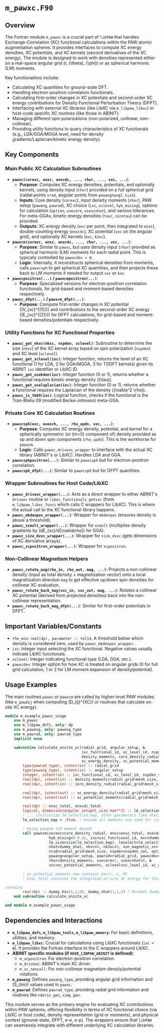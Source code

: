 # `m_pawxc.F90`

## Overview

The Fortran module `m_pawxc` is a crucial part of `libPAW` that handles Exchange-Correlation (XC) functional calculations within the PAW atomic augmentation spheres. It provides interfaces to compute XC energy densities, XC potentials, and XC kernels (second derivatives of the XC energy). The module is designed to work with densities represented either on a real-space angular grid (r, \(\theta\), \(\phi\)) or as spherical harmonic (LM) moments.

Key functionalities include:
-   Calculating XC quantities for ground-state DFT.
-   Handling electron-positron correlation functionals.
-   Calculating first-order changes in XC potentials and second-order XC energy contributions for Density Functional Perturbation Theory (DFPT).
-   Interfacing with external XC libraries (like LibXC via `m_libpaw_libxc`) or host-code specific XC routines (like those in ABINIT).
-   Managing different spin polarizations (non-polarized, collinear, non-collinear).
-   Providing utility functions to query characteristics of XC functionals (e.g., LDA/GGA/MGGA level, need for density gradients/Laplacian/kinetic energy density).

## Key Components

### Main Public XC Calculation Subroutines

-   **`pawxc(corexc, enxc, enxcdc, ..., rhor, ..., vxc, ...)`**:
    -   **Purpose**: Computes XC energy densities, potentials, and optionally kernels, using density input (`rhor`) provided on a full spherical grid (radial points `nrad`, angular points from `pawang%angl_size`).
    -   **Inputs**: Core density (`corexc`), input density moments (`rhor`), PAW setup (`pawang`, `pawrad`), XC choice (`ixc`, `xclevel`, `hyb_mixing`), options for calculation (`option`, `usecore`, `usexcnhat`), and various tolerances. For meta-GGAs, kinetic energy densities (`taur`, `coretau`) can be provided.
    -   **Outputs**: XC energy density (`exc` per point, then integrated to `enxc`), double-counting energy (`enxcdc`), XC potential (`vxc` on the angular grid), and optionally XC kernels (`kxc`, `k3xc`).
-   **`pawxcm(corexc, enxc, enxcdc, ..., rhor, ..., vxc, ...)`**:
    -   **Purpose**: Similar to `pawxc`, but uses density input (`rhor`) provided as spherical harmonic (LM) moments for each radial point. This is typically controlled by `pawxcdev > 0`.
    -   **Logic**: Internally, it reconstructs spherical densities from moments, calls `pawxcsph` to get spherical XC quantities, and then projects these back to LM moments if needed for output `vxc` or `kxc`.
-   **`pawxcpositron(...)` / `pawxcmpositron(...)`**:
    -   **Purpose**: Specialized versions for electron-positron correlation functionals, for grid-based and moment-based densities respectively.
-   **`pawxc_dfpt(...)` / `pawxcm_dfpt(...)`**:
    -   **Purpose**: Compute first-order changes in XC potential (\(V_{xc}^{(1)}\)) and contributions to the second-order XC energy (\(E_{xc}^{(2)}\)) for DFPT calculations, for grid-based and moment-based densities/potentials respectively.

### Utility Functions for XC Functional Properties

-   **`pawxc_get_nkxc(nkxc, nspden, xclevel)`**: Subroutine to determine the size (`nkxc`) of the XC kernel array based on spin polarization (`nspden`) and XC level (`xclevel`).
-   **`pawxc_get_xclevel(ixc)`**: Integer function, returns the level of an XC functional (1 for LDA, 2 for GGA/MGGA, 3 for TDDFT kernels) given its ABINIT `ixc` identifier or LibXC ID.
-   **`pawxc_get_usekden(ixc)`**: Integer function (0 or 1), returns whether a functional requires kinetic energy density (\(\tau\)).
-   **`pawxc_get_uselaplacian(ixc)`**: Integer function (0 or 1), returns whether a functional requires the Laplacian of the density (\(\nabla^2 \rho\)).
-   **`pawxc_is_tb09(ixc)`**: Logical function, checks if the functional is the Tran-Blaha 09 (modified Becke-Johnson) meta-GGA.

### Private Core XC Calculation Routines

-   **`pawxcsph(exc, exexch, ..., rho_updn, vxc, ...)`**:
    -   **Purpose**: Computes XC energy density, potential, and kernel for a spherically symmetric (or \(m=0\) component of) density provided as up and down spin components (`rho_updn`). This is the workhorse for `pawxcm`.
    -   **Logic**: Calls `pawxc_drivexc_wrapper` to interface with the actual XC library (ABINIT's or LibXC). Handles LDA and GGA.
-   **`pawxcsphpositron(...)`**: Similar to `pawxcsph` but for electron-positron correlation.
-   **`pawxcsph_dfpt(...)`**: Similar to `pawxcsph` but for DFPT quantities.

### Wrapper Subroutines for Host Code/LibXC

-   **`pawxc_drivexc_wrapper(...)`**: Acts as a direct wrapper to either ABINIT's `drivexc` routine or `libxc_functionals_getvxc` (from `m_libpaw_libxc_funcs` which calls C wrappers for LibXC). This is where the actual call to the XC functional library happens.
-   **`pawxc_mkdenpos_wrapper(...)`**: Wrapper for `mkdenpos` (ensures density is above a threshold).
-   **`pawxc_xcmult_wrapper(...)`**: Wrapper for `xcmult` (multiplies density gradients by \(dE_{xc}/d|\nabla\rho|\) for GGA).
-   **`pawxc_size_dvxc_wrapper(...)`**: Wrapper for `size_dvxc` (gets dimensions of XC derivative arrays).
-   **`pawxc_xcpositron_wrapper(...)`**: Wrapper for `xcpositron`.

### Non-Collinear Magnetism Helpers

-   **`pawxc_rotate_mag(rho_in, rho_out, mag, ...)`**: Projects a non-collinear density (input as total density + magnetization vector) onto a local magnetization direction `mag` to get effective up/down spin densities for collinear XC evaluation.
-   **`pawxc_rotate_back_mag(vxc_in, vxc_out, mag, ...)`**: Rotates a collinear XC potential (derived from projected densities) back into the non-collinear representation.
-   **`pawxc_rotate_back_mag_dfpt(...)`**: Similar for first-order potentials in DFPT.

## Important Variables/Constants

-   `rho_min`: `real(dp), parameter :: tol14`. A threshold below which density is considered zero, used by `pawxc_mkdenpos_wrapper`.
-   `ixc`: Integer input selecting the XC functional. Negative values usually indicate LibXC functionals.
-   `xclevel`: Integer indicating functional type (LDA, GGA, etc.).
-   `pawxcdev`: Integer option for how XC is treated on angular grids (0 for full grid calculation, 1 or 2 for LM moment expansion of density/potential).

## Usage Examples

The main routines `pawxc` or `pawxcm` are called by higher-level PAW modules (like `m_pawdij` when computing \(D_{ij}^{XC}\) or routines that calculate on-site XC energy).

```fortran
module m_example_pawxc_usage
    use m_pawxc
    use m_libpaw_defs, only: dp
    use m_pawang, only: pawang_type
    use m_pawrad, only: pawrad_type
    implicit none

    subroutine calculate_onsite_xc(radial_grid, angular_setup, &
                                   ixc_functional_id, xc_level_id, nspden_val, &
                                   density_moments, core_density_radial, &
                                   xc_energy_density, xc_potential_moments)
        type(pawrad_type), intent(in) :: radial_grid
        type(pawang_type), intent(in) :: angular_setup
        integer, intent(in) :: ixc_functional_id, xc_level_id, nspden_val
        real(dp), intent(in) :: density_moments(radial_grid%mesh_size, angular_setup%l_size_max**2, nspden_val)
        real(dp), intent(in) :: core_density_radial(radial_grid%mesh_size)

        real(dp), intent(out) :: xc_energy_density(radial_grid%mesh_size, angular_setup%angl_size) ! Example output structure
        real(dp), intent(out) :: xc_potential_moments(radial_grid%mesh_size, angular_setup%l_size_max**2, nspden_val)

        real(dp) :: enxc_total, enxcdc_total
        logical, dimension(angular_setup%l_size_max**2) :: lm_selection_map
        ! ... (Initialize lm_selection_map, other parameters like nhat, kxc, etc.) ...
        lm_selection_map = .true. ! Assume all moments are used for simplicity

        ! Using pawxcm (LM moment based)
        call pawxcm(corexc=core_density_radial, enxc=enxc_total, enxcdc=enxcdc_total, &
                    hyb_mixing=0.0_dp, ixc=ixc_functional_id, kxc=dummy_kxc, & ! dummy_kxc needs proper dimensioning if nkxc > 0
                    lm_size=size(lm_selection_map), lmselect=lm_selection_map, &
                    nhat=dummy_nhat, nkxc=0, nk3xc=0, non_magnetic_xc=.false., & ! dummy_nhat similar
                    nrad=radial_grid%mesh_size, nspden=nspden_val, option=0, & ! option 0: E_xc and V_xc
                    pawang=angular_setup, pawrad=radial_grid, pawxcdev=1, & ! pawxcdev=1 for moments
                    rhor=density_moments, usecore=1, usexcnhat=0, &
                    vxc=xc_potential_moments, xclevel=xc_level_id, xc_denpos=1e-14_dp)

        ! xc_potential_moments now contains Vxc(r, L, M)
        ! enxc_total contains the integrated on-site XC energy for this atom

contains
        real(dp) :: dummy_kxc(1,1,0), dummy_nhat(1,1,1) ! Minimal dummy arrays
    end subroutine calculate_onsite_xc

end module m_example_pawxc_usage
```

## Dependencies and Interactions

-   **`m_libpaw_defs`, `m_libpaw_tools`, `m_libpaw_memory`**: For basic definitions, utilities, and memory.
-   **`m_libpaw_libxc`**: Crucial for calculations using LibXC functionals (`ixc < 0`). It provides the Fortran interface to the C wrappers around LibXC.
-   **ABINIT specific modules (if `HAVE_LIBPAW_ABINIT` is defined)**:
    -   `m_xcpositron`: For electron-positron correlation.
    -   `m_drivexc`: ABINIT's main XC driver.
    -   `m_xc_noncoll`: For non-collinear magnetism density/potential rotations.
-   **`m_pawang`**: Defines `pawang_type`, providing angular grid information and \(S_{lm}\) values used in `pawxc`.
-   **`m_pawrad`**: Defines `pawrad_type`, providing radial grid information and routines like `nderiv_gen`, `simp_gen`.

This module serves as the primary engine for evaluating XC contributions within PAW spheres, offering flexibility in terms of XC functional choice (via LibXC or host code), density representation (grid or moments), and physical context (ground-state, DFPT, e-e, e-p). The wrappers ensure that `libPAW` can seamlessly integrate with different underlying XC calculation libraries.
